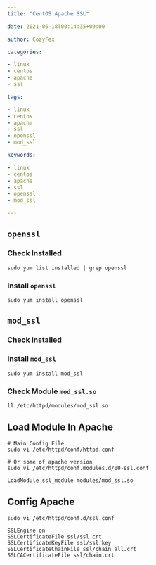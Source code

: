 ```yaml
---
title: "CentOS Apache SSL"

date: 2021-06-18T00:14:35+09:00

author: CozyFex

categories:

- linux
- centos
- apache
- ssl

tags:

- linux
- centos
- apache
- ssl
- openssl
- mod_ssl

keywords:

- linux
- centos
- apache
- ssl
- openssl
- mod_ssl

---
```


## `openssl`

### Check Installed

```shell
sudo yum list installed | grep openssl
```

### Install `openssl`

```shell
sudo yum install openssl
```

## `mod_ssl`

### Check Installed

### Install `mod_ssl`

```shell
sudo yum install mod_ssl
```

### Check Module `mod_ssl.so`

```shell
ll /etc/httpd/modules/mod_ssl.so
```

## Load Module In Apache

```shell
# Main Config File
sudo vi /etc/httpd/conf/httpd.conf

# Or some of apache version
sudo vi /etc/httpd/conf.modules.d/00-ssl.conf
```

```
LoadModule ssl_module modules/mod_ssl.so
```

## Config Apache

```shell
sudo vi /etc/httpd/conf.d/ssl.conf
```

```
SSLEngine on
SSLCertificateFile ssl/ssl.crt
SSLCertificateKeyFile ssl/ssl.key
SSLCertificateChainFile ssl/chain_all.crt
SSLCACertificateFile ssl/chain.crt
```


